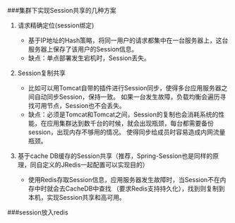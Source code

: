 ###集群下实现Session共享的几种方案
1. 请求精确定位(session绑定)
    - 基于IP地址的Hash策略，将同一用户的请求都集中在一台服务器上，这台服务器上保存了该用户的Session信息。
    - 缺点：单点部署发生宕机时，Session丢失。

2. Session复制共享
    - 比如可以用Tomcat自带的插件进行Session同步，使得多台应用服务器之间自动同步Session，保持一致。
    如果一台发生故障，负载均衡会遍历寻找可用节点，Session也不会丢失。
    - 缺点：必须是Tomcat和Tomcat之间，Session的复制也会消耗系统的性能，在应用集群达到数千台的时候，就会出现瓶颈，每台都需要备份session，出现内存不够用的情况。
    使得同步给成员时容易造成内网流量瓶颈。
 
3. 基于cache DB缓存的Session共享（推荐，Spring-Session也是同样的原理，同自定义的JRedis一起配置可以实现目的）
    - 使用Redis存取Session信息，应用服务器发生故障时，当Session不在内存中时就会去CacheDB中查找
    （要求Redis支持持久化），找到则复制到本机，实现Session共享和高可用。
    
###session放入redis
